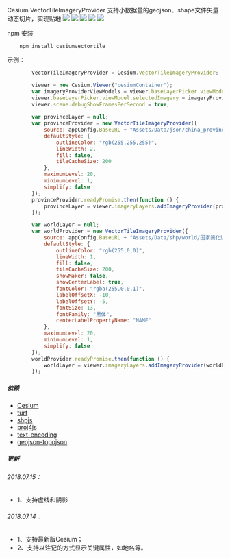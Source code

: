 ﻿Cesium VectorTileImageryProvider
支持小数据量的geojson、shape文件矢量动态切片，实现贴地
![](https://mikeswei.github.io/CesiumVectorTile/screenshot.jpg)
![](https://mikeswei.github.io/CesiumVectorTile/screenshot2.jpg)
![](https://mikeswei.github.io/CesiumVectorTile/screenshot3.jpg)
![](https://mikeswei.github.io/CesiumVectorTile/screenshot4.jpg)
![](https://mikeswei.github.io/CesiumVectorTile/screenshot5.jpg)

npm 安装

        npm install cesiumvectortile

示例：
```javascript 
        VectorTileImageryProvider = Cesium.VectorTileImageryProvider;

        viewer = new Cesium.Viewer("cesiumContainer");
        var imageryProviderViewModels = viewer.baseLayerPicker.viewModel.imageryProviderViewModels;
        viewer.baseLayerPicker.viewModel.selectedImagery = imageryProviderViewModels[imageryProviderViewModels.length - 1];
        viewer.scene.debugShowFramesPerSecond = true;
        
        var provinceLayer = null;
        var provinceProvider = new VectorTileImageryProvider({
            source: appConfig.BaseURL + "Assets/Data/json/china_province.geojson",
            defaultStyle: {
                outlineColor: "rgb(255,255,255)",
                lineWidth: 2,
                fill: false,
                tileCacheSize: 200
            },
            maximumLevel: 20,
            minimumLevel: 1,
            simplify: false
        });
        provinceProvider.readyPromise.then(function () {
            provinceLayer = viewer.imageryLayers.addImageryProvider(provinceProvider);
        });

        var worldLayer = null;
        var worldProvider = new VectorTileImageryProvider({
            source: appConfig.BaseURL + "Assets/Data/shp/world/国家简化边界.shp",
            defaultStyle: {
                outlineColor: "rgb(255,0,0)",
                lineWidth: 1,
                fill: false,
                tileCacheSize: 200,
                showMaker: false,
                showCenterLabel: true,
                fontColor: "rgba(255,0,0,1)",
                labelOffsetX: -10,
                labelOffsetY: -5,
                fontSize: 13,
                fontFamily: "黑体",
                centerLabelPropertyName: "NAME"
            },
            maximumLevel: 20,
            minimumLevel: 1,
            simplify: false
        });
        worldProvider.readyPromise.then(function () {
            worldLayer = viewer.imageryLayers.addImageryProvider(worldProvider);
        });
```
#####  依赖
* [Cesium](https://github.com/AnalyticalGraphicsInc/cesium)
* [turf](https://github.com/Turfjs/turf)
* [shpjs](https://github.com/calvinmetcalf/shapefile-js)
* [proj4js](https://github.com/proj4js/proj4js)
* [text-encoding](https://github.com/inexorabletash/text-encoding)
* [geojson-topojson](https://github.com/JeffPaine/geojson-topojson)
#####  更新

###### 2018.07.15：
* 1、支持虚线和阴影

###### 2018.07.14：
* 1、支持最新版Cesium；
* 2、支持以注记的方式显示关键属性，如地名等。